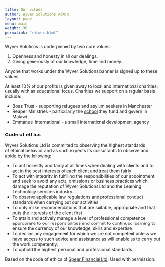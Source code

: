 ```yaml
---
title: Our values
author: Wyver Solutions Admin
layout: page
menu: main
weight: 30
permalink: "values.html"
---
```

Wyver Solutions is underpinned by two core values:

  1. Openness and honesty in all our dealings.
  2. Giving generously of our knowledge, time and money.

Anyone that works under the Wyver Solutions banner is signed up to these values.

At least 10% of our profits is given away to local and international charities; usually with an educational focus. Charities we support on a regular basis include:

- Boaz Trust - supporting refugees and asylum seekers in Manchester
- Reaper Ministries - particularly the [school](http://www.reaperministries.org.uk/reaper-ministries-in-action/action-in-malawi/good-hope-school-malawi/) they fund and govern in Malawi
- Emmanuel International - a small international development agency

### Code of ethics

Wyver Solutions Ltd is committed to observing the highest standards of ethical behavior and as such expects its consultants to observe and abide by the following:

* To act honestly and fairly at all times when dealing with clients and to act in the best interests of each client and treat them fairly
* To act with integrity in fulfilling the responsibilities of our appointment and seek to avoid any acts, omissions or business practices which damage the reputation of Wyver Solutions Ltd and the Learning Technology services industry.
* To observe applicable law, regulations and professional conduct standards when carrying out our activities
* To only make recommendations that are suitable, appropriate and that puts the interests of the client first
* To attain and actively manage a level of professional competence appropriate to our responsibilities and commit to continued learning to ensure the currency of our knowledge, skills and expertise.
* To decline any engagement for which we are not competent unless we have access to such advice and assistance as will enable us to carry out the work competently.
* To uphold the highest personal and professional standards

Based on the code of ethics of <a href="http://www.spearfinancial.co.uk/" target="_blank">Spear Financial Ltd</a>. Used with permission.
